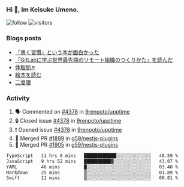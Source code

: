 ### Hi 👋, Im Keisuke Umeno.

<!--
**9renpoto/9renpoto** is a ✨ _special_ ✨ repository because its `README.md` (this file) appears on your GitHub profile.

Here are some ideas to get you started:

- 🔭 I’m currently working on ...
- 🌱 I’m currently learning ...
- 👯 I’m looking to collaborate on ...
- 🤔 I’m looking for help with ...
- 💬 Ask me about ...
- 📫 How to reach me: ...
- 😄 Pronouns: ...
- ⚡ Fun fact: ...
-->

![follow](https://img.shields.io/github/followers/9renpoto?label=Follow&style=social)
![visitors](https://komarev.com/ghpvc/?username=9renpoto&label=Profile%20views&color=0e75b6&style=flat)

### Blogs posts

<!-- BLOG-POST-LIST:START -->
- [「書く習慣」という本が面白かった](https://9renpoto.win/entry/2024/11/11/leave_a_feeling_sad)
- [「GitLabに学ぶ世界最先端のリモート組織のつくりかた」を読んだ](https://9renpoto.win/entry/2024/09/10/remote_organization)
- [体脂肪↗](https://9renpoto.win/entry/2024/08/12/gaining_fat)
- [絵本を読む](https://9renpoto.win/entry/2024/07/26/picture_book)
- [二度寝](https://9renpoto.win/entry/2024/07/18/going_back_to_sleep)
<!-- BLOG-POST-LIST:END -->

### Activity

<!--START_SECTION:activity-->
1. 🗣 Commented on [#4378](https://github.com/9renpoto/upptime/issues/4378#issuecomment-2484708808) in [9renpoto/upptime](https://github.com/9renpoto/upptime)
2. 🔒 Closed issue [#4378](https://github.com/9renpoto/upptime/issues/4378) in [9renpoto/upptime](https://github.com/9renpoto/upptime)
3. ❗ Opened issue [#4378](https://github.com/9renpoto/upptime/issues/4378) in [9renpoto/upptime](https://github.com/9renpoto/upptime)
4. 🎉 Merged PR [#1899](https://github.com/g59/nestjs-plugins/pull/1899) in [g59/nestjs-plugins](https://github.com/g59/nestjs-plugins)
5. 🎉 Merged PR [#1905](https://github.com/g59/nestjs-plugins/pull/1905) in [g59/nestjs-plugins](https://github.com/g59/nestjs-plugins)
<!--END_SECTION:activity-->

<!--START_SECTION:waka-->

```txt
TypeScript   11 hrs 8 mins   ████████████░░░░░░░░░░░░░   48.59 %
JavaScript   9 hrs 52 mins   ██████████▓░░░░░░░░░░░░░░   43.07 %
YAML         46 mins         █░░░░░░░░░░░░░░░░░░░░░░░░   03.40 %
Markdown     25 mins         ▒░░░░░░░░░░░░░░░░░░░░░░░░   01.89 %
Swift        11 mins         ▒░░░░░░░░░░░░░░░░░░░░░░░░   00.81 %
```

<!--END_SECTION:waka-->
